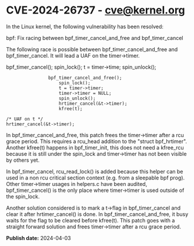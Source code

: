 # CVE-2024-26737 - cve@kernel.org

In the Linux kernel, the following vulnerability has been resolved:

bpf: Fix racing between bpf_timer_cancel_and_free and bpf_timer_cancel

The following race is possible between bpf_timer_cancel_and_free
and bpf_timer_cancel. It will lead a UAF on the timer->timer.

bpf_timer_cancel();
	spin_lock();
	t = timer->time;
	spin_unlock();

					bpf_timer_cancel_and_free();
						spin_lock();
						t = timer->timer;
						timer->timer = NULL;
						spin_unlock();
						hrtimer_cancel(&t->timer);
						kfree(t);

	/* UAF on t */
	hrtimer_cancel(&t->timer);

In bpf_timer_cancel_and_free, this patch frees the timer->timer
after a rcu grace period. This requires a rcu_head addition
to the "struct bpf_hrtimer". Another kfree(t) happens in bpf_timer_init,
this does not need a kfree_rcu because it is still under the
spin_lock and timer->timer has not been visible by others yet.

In bpf_timer_cancel, rcu_read_lock() is added because this helper
can be used in a non rcu critical section context (e.g. from
a sleepable bpf prog). Other timer->timer usages in helpers.c
have been audited, bpf_timer_cancel() is the only place where
timer->timer is used outside of the spin_lock.

Another solution considered is to mark a t->flag in bpf_timer_cancel
and clear it after hrtimer_cancel() is done.  In bpf_timer_cancel_and_free,
it busy waits for the flag to be cleared before kfree(t). This patch
goes with a straight forward solution and frees timer->timer after
a rcu grace period.

**Publish date:** 2024-04-03
